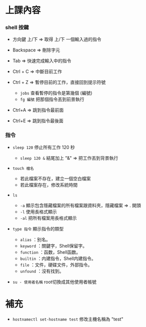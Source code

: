 # 上課內容

### shell 按鍵

* 方向鍵 上/下 => 取得 上/下 一個輸入過的指令
* Backspace => 刪除字元
* Tab => 快速完成輸入中的指令
* Ctrl + C => 中斷目前工作
* Ctrl + Z => 暫停目前的工作，直接回到提示符號

  * `jobs` 查看暫停的指令是第幾個 (編號)
  * `fg 編號` 把那個指令丟到前景執行
  
* Ctrl+A => 跳到指令最前面
* Ctrl+E => 跳到指令最後面

### 指令
* `sleep 120` 停止所有工作 120 秒

  * `sleep 120 &` 結尾加上 "&" => 把工作丟到背景執行
  
* `touch 檔名`

  * 若此檔案不存在，建立一個空白檔案
  * 若此檔案存在，修改系統時間
  
* `ls`

  * `-a` 顯示包含隱藏檔案的所有檔案跟資料夾，隱藏檔案 => . 開頭
  * `-l` 使用長格式顯示
  * `-al` 把所有檔案用長格式顯示
  
* `type 指令` 顯示指令的類型

  * `alias` ：别名。
  * `keyword` ：關鍵字，Shell保留字。
  * `function` ：函数，Shell函数。
  * `builtin` ：内建指令，Shell内建指令。
  * `file` ：文件，硬碟文件，外部指令。
  * `unfound` ：沒有找到。

* `su - 使用者名稱` root切換成其他使用者帳號

# 補充

* `hostnamectl set-hostname test` 修改主機名稱為 "test"
